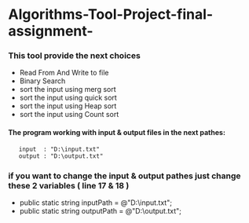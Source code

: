 # Algorithms-Tool-Project-final-assignment-

### This tool provide the next choices
   - Read From And Write to file
   - Binary Search
   - sort the input using merg sort
   - sort the input using quick sort
   - sort the input using Heap sort
   - sort the input using Count sort

#### The program working with input & output files in the next pathes:
```
   input  : "D:\input.txt"
   output : "D:\output.txt"
```

### if you want to change the input & output pathes just change these 2 variables ( line 17 & 18 )
  * public static string inputPath = @"D:\input.txt";
  * public static string outputPath = @"D:\output.txt";

